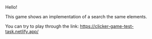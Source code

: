 Hello!

This game shows an implementation of a search the same elements.

You can try to play through the link: https://clicker-game-test-task.netlify.app/
